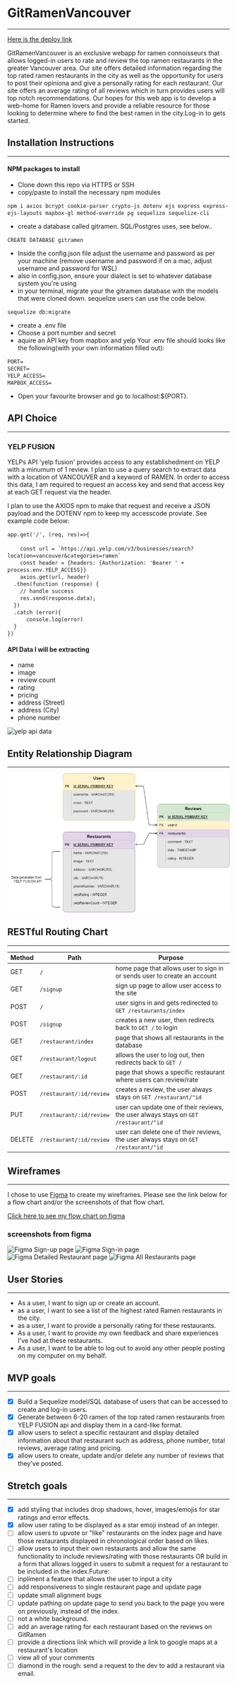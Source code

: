 # GitRamenVancouver
-----
[Here is the deploy link](https://git-ramen.herokuapp.com/)

GitRamenVancouver is an exclusive webapp for ramen connoisseurs that allows logged-in users to rate and review the top ramen restaurants in the greater Vancouver area. Our site offers detailed information regarding the top rated ramen restaurants in the city as well as the opportunity for users to post their opiniona and give a personally rating for each restaurant. Our site offers an average rating of all reviews which in turn provides users will top notch recommendations.
Our hopes for this web app is to develop a web-home for Ramen lovers and provide a reliable resource for those looking to determine where to find the best ramen in the city.Log-in to gets started.

## Installation Instructions
-----

#### NPM packages to install

* Clone down this repo via HTTPS or SSH
* copy/paste to install the necessary npm modules
```
npm i axios bcrypt cookie-parser crypto-js dotenv ejs express express-ejs-layouts mapbox-gl method-override pg sequelize sequelize-cli 
```
* create a database called gitramen. SQL/Postgres uses, see below..
```
CREATE DATABASE gitramen
```
* Inside the config.json file adjust the username and password as per your machine (remove username and password if on a mac, adjust username and password for WSL)
* also in config.json, ensure your dialect is set to whatever database system you're using
* in your terminal, migrate your the gitramen database with the models that were cloned down. sequelize users can use the code below.
```
sequelize db:migrate
```
* create a .env file
* Choose a port number and secret
* aquire an API key from mapbox and yelp
Your .env file should looks like the following(with your own information filled out):
```
PORT=
SECRET=
YELP_ACCESS=
MAPBOX_ACCESS=
```
* Open your favourite browser and go to localhost:${PORT}. 


## API Choice
-----

### YELP FUSION
YELPs API 'yelp fusion' provides access to any establishedment on YELP with a minumum of 1 review. I plan to use a query search to extract data with a location of VANCOUVER and a keyword of RAMEN. 
In order to access this data, I am required to request an access key and send that access key at each GET request via the header. 

I plan to use the AXIOS npm to make that request and receive a JSON payload and the DOTENV npm to keep my accesscode proviate.
See example code below: 
```
app.get('/', (req, res)=>{

    const url = `https://api.yelp.com/v3/businesses/search?location=vancouver&categories=ramen`
    const header = {headers: {Authorization: 'Bearer ' + process.env.YELP_ACCESS}}
    axios.get(url, header)
  .then(function (response) {
    // handle success
    res.send(response.data);
  })
  .catch (error){
      console.log(error)
  }
})
```

#### API Data I will be extracting

- name
- image
- review count
- rating
- pricing
- address (Street)
- address (City)
- phone number


![yelp api data](https://github.com/Jamelscott/P2-Ramen/blob/main/planning/YELP-API-DATA.PNG?raw=true)


## Entity Relationship Diagram
-----

![and RD](./planning/P2-ERD.png)

## RESTful Routing Chart
-----

| Method | Path | Purpose |
| ------ | -------------- | -------------------------------- |
| GET | `/` | home page that allows user to sign in or sends user to create an account |
| GET | `/signup` | sign up page to allow user access to the site |
| POST | `/` | user signs in and gets redirected to `GET /restaurants/index`  |
| POST | `/signup` | creates a new user, then redirects back to `GET /` to login |
| GET | `/restaurant/index` | page that shows all restaurants in the database |
| GET | `/restaurant/logout` | allows the user to log out, then redirects back to `GET /` |
| GET | `/restaurant/:id` | page that shows a specific restaurant where users can review/rate |
| POST | `/restaurant/:id/review` | creates a review, the user always stays on `GET /restaurant/"id` |
| PUT | `/restaurant/:id/review` | user can update one of their reviews, the user always stays on `GET /restaurant/"id` |
| DELETE | `/restaurant/:id/review` | user can delete one of their reviews, the user always stays on `GET /restaurant/"id` |

## Wireframes
-----

I chose to use [Figma](https://www.figma.com/) to create my wireframes. Please see the link below for a flow chart and/or the screenshots of that flow chart.

[Click here to see my flow chart on figma](https://www.figma.com/file/LrwZ9c6aqCjKA996gKSi7b/jamel?node-id=0%3A1)

### screenshots from figma



![Figma Sign-up page](https://github.com/Jamelscott/P2-Ramen/blob/main/planning/p2-signup.PNG?raw=true)
![Figma Sign-in page](https://github.com/Jamelscott/P2-Ramen/blob/main/planning/p2-signin.PNG?raw=true)
![Figma Detailed Restaurant page](https://github.com/Jamelscott/P2-Ramen/blob/main/planning/p2-detailrestaurant.PNG?raw=true)
![Figma All Restaurants page](https://github.com/Jamelscott/P2-Ramen/blob/main/planning/p2-allrestaurants.PNG?raw=true)


## User Stories
-----

* As a user, I want to sign up or create an account.
* as a user, I want to see a list of the highest rated Ramen restaurants in the city.
* as a user, I want to provide a personally rating for these restaurants.
* As a user, I want to provide my own feedback and share experiences I've had at these restaurants.
* As a user, I want to be able to log out to avoid any other people posting on my computer on my behalf.

## MVP goals
-----

- [x] Build a Sequelize model/SQL database of users that can be accessed to create and log-in users.
- [x] Generate between 6-20 ramen of the top rated ramen restaurants from YELP FUSION api and display them in a card-like format.
- [x] allow users to select a specific restaurant and display detailed information about that restaurant such as address, phone number, total reviews, average rating and pricing.
- [x] allow users to create, update and/or delete any number of reviews that they've posted.

## Stretch goals
-----

- [x] add styling that includes drop shadows, hover, images/emojis for star ratings and error effects.
- [x] allow user rating to be displayed as a star emoji instead of an integer.
- [ ] allow users to upvote or "like" restaurants on the index page and have those restaurants displayed in chronological order based on likes.
- [ ] allow users to input their own restaurants and allow the same functionality to include reviews/rating with those restaurants OR build in a form that allows logged in users to submit a request for a restaurant to be included in the index.Future:
- [ ] inpliment a feature that allows the user to input a city
- [ ] add responsiveness to single restaurant page and update page
- [ ] update small alignment bugs
- [ ] update pathing on update page to send you back to the page you were on previously, instead of the index.
- [ ] not a white background.
- [ ] add an average rating for each restaurant based on the reviews on GitRamen
- [ ] provide a directions link which will provide a link to google maps at a restaurant's location
- [ ] view all of your comments
- [ ] diamond in the rough: send a request to the dev to add a restaurant via email.
